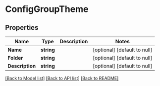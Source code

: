 # ConfigGroupTheme

## Properties
Name | Type | Description | Notes
------------ | ------------- | ------------- | -------------
**Name** | **string** |  | [optional] [default to null]
**Folder** | **string** |  | [optional] [default to null]
**Description** | **string** |  | [optional] [default to null]

[[Back to Model list]](../README.md#documentation-for-models) [[Back to API list]](../README.md#documentation-for-api-endpoints) [[Back to README]](../README.md)


